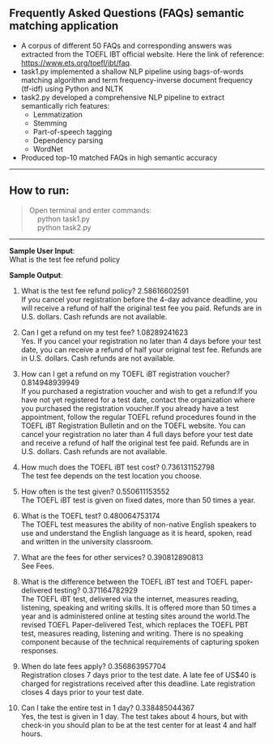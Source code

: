 ## Frequently Asked Questions (FAQs) semantic matching application

- A corpus of different 50 FAQs and corresponding answers was extracted from the TOEFL IBT official website. Here the link of reference: ​https://www.ets.org/toefl/ibt/faq​.
- task1.py implemented a shallow NLP pipeline using bags-of-words matching algorithm and term frequency-inverse document frequency (tf-idf) using Python and NLTK
- task2.py developed a comprehensive NLP pipeline to extract semantically rich features: 
  - Lemmatization
  - Stemming
  - Part-of-speech tagging
  - Dependency parsing
  - WordNet
- Produced top-10 matched FAQs in high semantic accuracy

------  
## How to run:
> Open terminal and enter commands:<br />
> &nbsp;&nbsp;&nbsp;&nbsp;python task1.py<br />
> &nbsp;&nbsp;&nbsp;&nbsp;python task2.py<br />


------  
**Sample User Input**:<br />
What is the test fee refund policy

**Sample Output**:
1. What is the test fee refund policy? 2.58616602591<br />
If you cancel your registration before the 4-day advance deadline, you will receive a refund of half the original test fee you paid. Refunds are in U.S. dollars. Cash refunds are not available.

2. Can I get a refund on my test fee? 1.08289241623<br />
Yes. If you cancel your registration no later than 4 days before your test date, you can receive a refund of half your original test fee. Refunds are in U.S. dollars. Cash refunds are not available.

3. How can I get a refund on my TOEFL iBT registration voucher? 0.814948939949<br />
If you purchased a registration voucher and wish to get a refund:If you have not yet registered for a test date, contact the organization where you purchased the registration voucher.If you already have a test appointment, follow the regular TOEFL refund procedures found in the TOEFL iBT Registration Bulletin and on the TOEFL website. You can cancel your registration no later than 4 full days before your test date and receive a refund of half the original test fee paid. Refunds are in U.S. dollars. Cash refunds are not available.

4. How much does the TOEFL iBT test cost? 0.736131152798<br /> 
The test fee depends on the test location you choose.

5. How often is the test given? 0.550611153552<br />
The TOEFL iBT test is given on fixed dates, more than 50 times a year.

6. What is the TOEFL test? 0.480064753174<br />
The TOEFL test measures the ability of non-native English speakers to use and understand the English language as it is heard, spoken, read and written in the university classroom.

7. What are the fees for other services? 0.390812890813<br /> 
See Fees.

8. What is the difference between the TOEFL iBT test and TOEFL paper-delivered testing? 0.371164782929<br />
The TOEFL iBT test, delivered via the internet, measures reading, listening, speaking and writing skills. It is offered more than 50 times a year and is administered online at testing sites around the world.The revised TOEFL Paper-delivered Test, which replaces the TOEFL PBT test, measures reading, listening and writing. There is no speaking component because of the technical requirements of capturing spoken responses.

9. When do late fees apply? 0.356863957704<br />
Registration closes 7 days prior to the test date. A late fee of US$40 is charged for registrations received after this deadline. Late registration closes 4 days prior to your test date.

10. Can I take the entire test in 1 day? 0.338485044367<br />
Yes, the test is given in 1 day. The test takes about 4 hours, but with check-in you should plan to be at the test center for at least 4 and half hours.
